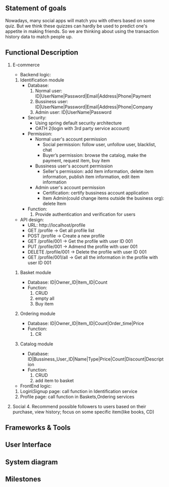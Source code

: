 ﻿## Statement of goals
Nowadays, many social apps will match you with others based on some quiz. But we think these quizzes can hardly be used to predict one's appetite in making friends. So we are thinking about using the transaction history data to match people up. 

## Functional Description
1. E-commerce
   	- Backend logic: 
	1. Identification module
		- Database: 
            1. Normal user: ID|UserName|Password|Email|Address|Phone|Payment
            2. Bussiness user: ID|UserName|Password|Email|Address|Phone|Company
            3. Admin user: ID|UserName|Password
		- Security:
  		    - Using spring default security architecture
  		    - OATH 2(login with 3rd party service account)
        - Permission:
    		- Normal user's account permission
    			- Social permission: follow user, unfollow user, blacklist, chat
    			- Buyer’s permission: browse the catalog, make the payment, request item, buy item
    		- Bussiness user's account permission
        		- Seller's permission: add item information, delete item information, publish item information, edit item information
    		- Admin user's account permission
        		- Certification: certify bussiness account application
    			- Item Admin(could change items outside the business org): delete Item
     	- Function:
			1. Provide authentication and verification for users 
	- API design:
		- URL: http://localhost/profile
		- GET /profile -> Get all profile list
		- POST /profile ->  Create a new profile
		- GET /profile/001 -> Get the profile with user ID 001
		- PUT /profile/001 -> Admend the profile with user 001
		- DELETE /profile/001 -> Delete the profile with user ID 001
		- GET /profile/001/all -> Get all the information in the profile with user ID 001
  			 
    1. Basket module
        - Database:
			ID|Owner_ID|Item_ID|Count
		- Function:
			1. CRUD 
			2. empty all
			3. Buy item

	2. Ordering module
		- Database:
			ID|Owner_ID|Item_ID|Count|Order_time|Price
		- Function:
			1. CR 

    4. Catalog module
		- Database:
			ID|Bussiness_User_ID|Name|Type|Price|Count|Discount|Description
		- Function:
			1. CRUD
			2. add item to basket 
   
   - FrontEnd logic:
	1. Login\Signup page:
		call function in Identification service
	3. Profile page:
		call function in Baskets,Ordering services

2. Social
	4. Recommend possible followers to users based on their purchase, view history; focus on some specific item(like books, CD)

## Frameworks & Tools

## User Interface

## System diagram

## Milestones

